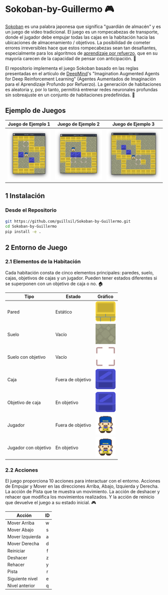 # Sokoban-by-Guillermo 🎮

[Sokoban](https://en.wikipedia.org/wiki/Sokoban) es una palabra japonesa que significa "guardián de almacén" y es un juego de video tradicional. El juego es un rompecabezas de transporte, donde el jugador debe empujar todas las cajas en la habitación hacia las ubicaciones de almacenamiento / objetivos. La posibilidad de cometer errores irreversibles hace que estos rompecabezas sean tan desafiantes, especialmente para los algoritmos de [aprendizaje por refuerzo](https://es.wikipedia.org/wiki/Aprendizaje_por_refuerzo), que en su mayoría carecen de la capacidad de pensar con anticipación. 🧩

El repositorio implementa el juego Sokoban basado en las reglas presentadas en el artículo de [DeepMind](https://deepmind.com/)'s "Imagination Augmented Agents for Deep Reinforcement Learning" (Agentes Aumentados de Imaginación para el Aprendizaje Profundo por Refuerzo). La generación de habitaciones es aleatoria y, por lo tanto, permitirá entrenar redes neuronales profundas sin sobreajuste en un conjunto de habitaciones predefinidas. 🤖

## Ejemplo de Juegos

| Juego de Ejemplo 1 | Juego de Ejemplo 2 | Juego de Ejemplo 3 |
| :---: | :---: | :---: |
| ![Juego 1](/img/img1.png) | ![Juego 2](/img/img2.png) | ![Juego 3](/img/img3.png) |

## 1 Instalación

### Desde el Repositorio
```bash
git https://github.com/guillsil/Sokoban-by-Guillermo.git
cd Sokoban-by-Guillermo
pip install -e .
```

## 2 Entorno de Juego

### 2.1 Elementos de la Habitación
Cada habitación consta de cinco elementos principales: paredes, suelo, cajas, objetivos de cajas y un jugador. Pueden tener estados diferentes si se superponen con un objetivo de caja o no. 🏠

| Tipo       | Estado      | Gráfico |
| ---        | -----      | :---: | 
| Pared      | Estático     | ![Pared](/img/wall.gif "Pared") |
| Suelo      | Vacío      | ![Suelo](/img/ground.gif "Suelo") | 
| Suelo con objetivo | Vacío      | ![ObjetivoCaja](/img/goal.gif "Objetivo de Caja") |
| Caja        | Fuera de objetivo | ![CajaFueraObjetivo](/img/box.gif "Caja") |
| Objetivo de caja     | En objetivo  | ![CajaEnObjetivo](/img/box.gif "Caja") |
| Jugador     | Fuera de objetivo | ![JugadorFueraObjetivo](/img/player.gif "Jugador") |
| Jugador con objetivo    | En objetivo  | ![JugadorEnObjetivo](/img/player.gif  "Jugador") |

### 2.2 Acciones
El juego proporciona 10 acciones para interactuar con el entorno. Acciones de Empujar y Mover en las direcciones Arriba, Abajo, Izquierda y Derecha. La acción de Pista que te muestra un movimiento. La acción de deshacer y rehacer que modifica los movimientos realizados. Y la acción de reinicio que devuelve el juego a su estado inicial. 🎮

| Acción       | ID    | 
| --------     | :---: |    
| Mover Arriba      |   w   |
| Mover Abajo    |   s   |
| Mover Izquierda    |   a   |
| Mover Derecha   |   d   |
| Reiniciar        |   f   |
| Deshacer         |   z   |
| Rehacer         |   y   |
| Pista         |   r   |
| Siguiente nivel   |   e   |
| Nivel anterior |  q   |
